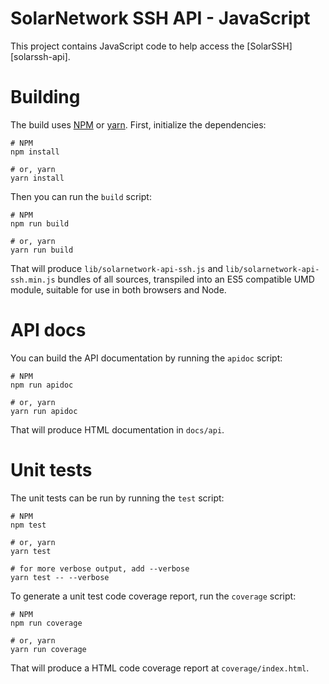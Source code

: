# SolarNetwork SSH API - JavaScript

This project contains JavaScript code to help access the [SolarSSH][solarssh-api].

# Building

The build uses [NPM][npm] or [yarn][yarn]. First, initialize the dependencies:

```shell
# NPM
npm install

# or, yarn
yarn install
```

Then you can run the `build` script:

```shell
# NPM
npm run build

# or, yarn
yarn run build
```

That will produce `lib/solarnetwork-api-ssh.js` and `lib/solarnetwork-api-ssh.min.js` bundles
of all sources, transpiled into an ES5 compatible UMD module, suitable for use in both browsers
and Node.

# API docs

You can build the API documentation by running the `apidoc` script:

```shell
# NPM
npm run apidoc

# or, yarn
yarn run apidoc
```

That will produce HTML documentation in `docs/api`.

# Unit tests

The unit tests can be run by running the `test` script:

```shell
# NPM
npm test

# or, yarn
yarn test

# for more verbose output, add --verbose
yarn test -- --verbose
```

To generate a unit test code coverage report, run the `coverage` script:

```shell
# NPM
npm run coverage

# or, yarn
yarn run coverage
```

That will produce a HTML code coverage report at `coverage/index.html`.

  [npm]: https://www.npmjs.com/
  [yarn]: https://yarnpkg.com/
  [solarnet-api]: https://github.com/SolarNetwork/solarnetwork/wiki/API-Developer-Guide
